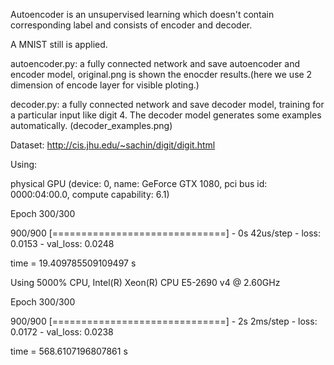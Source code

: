 Autoencoder is an unsupervised learning which doesn't contain corresponding label and consists of encoder and decoder.

A MNIST still is applied.

autoencoder.py: a fully connected network and save autoencoder and encoder model, original.png is shown the enocder results.(here we use 2 dimension of encode layer for visible ploting.)

decoder.py: a fully connected network and save decoder model, training for a particular input like digit 4. The decoder model generates some examples automatically. (decoder_examples.png)


Dataset: http://cis.jhu.edu/~sachin/digit/digit.html

Using:

physical GPU (device: 0, name: GeForce GTX 1080, pci bus id: 0000:04:00.0, compute capability: 6.1)

Epoch 300/300

900/900 [==============================] - 0s 42us/step - loss: 0.0153 - val_loss: 0.0248

time =  19.409785509109497  s

Using 5000% CPU, Intel(R) Xeon(R) CPU E5-2690 v4 @ 2.60GHz 

Epoch 300/300

900/900 [==============================] - 2s 2ms/step - loss: 0.0172 - val_loss: 0.0238

time =  568.6107196807861  s 

